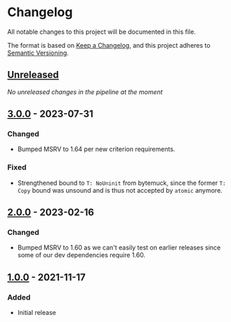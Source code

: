 # Changelog

All notable changes to this project will be documented in this file.

The format is based on [Keep a Changelog](https://keepachangelog.com/en/1.0.0/),
and this project adheres to [Semantic Versioning](https://semver.org/spec/v2.0.0.html).


## [Unreleased]

_No unreleased changes in the pipeline at the moment_


## [3.0.0] - 2023-07-31

### Changed

- Bumped MSRV to 1.64 per new criterion requirements.

### Fixed 

- Strengthened bound to `T: NoUninit` from bytemuck, since the former `T: Copy`
  bound was unsound and is thus not accepted by `atomic` anymore.


## [2.0.0] - 2023-02-16

### Changed

- Bumped MSRV to 1.60 as we can't easily test on earlier releases since some of
  our dev dependencies require 1.60.


## [1.0.0] - 2021-11-17

### Added

- Initial release



[Unreleased]: https://github.com/HadrienG2/triple-buffer/compare/v3.0.0...HEAD
[3.0.0]: https://github.com/HadrienG2/triple-buffer/compare/v2.0.0...v3.0.0
[2.0.0]: https://github.com/HadrienG2/triple-buffer/compare/v1.0.0...v2.0.0
[1.0.0]: https://github.com/HadrienG2/triple-buffer/releases/tag/v1.0.0
